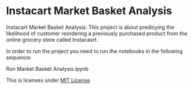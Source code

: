 # Instacart Market Basket Analysis

Instacart Market Basket Analysis: This project is about predicying the likelihood of customer reordering a previously purchased product from the online grocery store called Instacasrt.

In order to run the project you need to run the notebooks in the following sequence:

Run Market Basket Analysis.ipynb

This is licenses under [MIT License](LICENSE)
